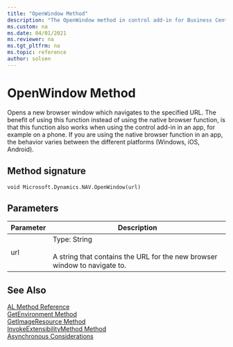 ```yaml
---
title: "OpenWindow Method"
description: "The OpenWindow method in control add-in for Business Central"
ms.custom: na
ms.date: 04/01/2021
ms.reviewer: na
ms.tgt_pltfrm: na
ms.topic: reference
author: solsen
---
```


# OpenWindow Method
Opens a new browser window which navigates to the specified URL. The benefit of using this function instead of using the native browser function, is that this function also works when using the control add-in in an app, for example on a phone. If you are using the native browser function in an app, the behavior varies between the different platforms (Windows, iOS, Android).

## Method signature  
`void Microsoft.Dynamics.NAV.OpenWindow(url)`  
  
## Parameters  
  
|Parameter|Description|  
|---------|-----------|  
|url      |Type: String <br /><br /> A string that contains the URL for the new browser window to navigate to.|  
  
  
## See Also

[AL Method Reference](../methods-auto/library.md)  
[GetEnvironment Method](devenv-getenvironment-method.md)  
[GetImageResource Method](devenv-getimageresource-method.md)   
[InvokeExtensibilityMethod Method](devenv-invokeextensibility-method.md)   
[Asynchronous Considerations](../devenv-control-addin-asynchronous-considerations.md)